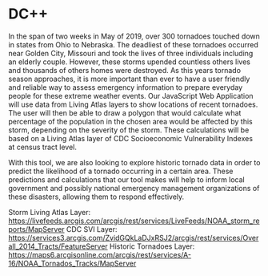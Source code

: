 # DC++
In the span of two weeks in May of 2019, over 300 tornadoes touched down in states from Ohio to Nebraska. The deadliest of these tornadoes occurred near Golden City, Missouri and took the lives of three individuals including an elderly couple. However, these storms upended countless others lives and thousands of others homes were destroyed. As this years tornado season approaches, it is more important than ever to have a user friendly and reliable way to assess emergency information to prepare everyday people for these extreme weather events. Our JavaScript Web Application will use data from Living Atlas layers to show locations of recent tornadoes. The user will then be able to draw a polygon that would calculate what percentage of the population in the chosen area would be affected by this storm, depending on the severity of the storm. These calculations will be based on a Living Atlas layer of CDC Socioeconomic Vulnerability Indexes at census tract level.

With this tool, we are also looking to explore historic tornado data in order to predict the likelihood of a tornado occurring in a certain area. These predictions and calculations that our tool makes will help to inform local government and possibly national emergency management organizations of these disasters, allowing them to respond effectively.

Storm Living Atlas Layer: https://livefeeds.arcgis.com/arcgis/rest/services/LiveFeeds/NOAA_storm_reports/MapServer CDC SVI Layer: https://services3.arcgis.com/ZvidGQkLaDJxRSJ2/arcgis/rest/services/Overall_2014_Tracts/FeatureServer Historic Tornadoes Layer: https://maps6.arcgisonline.com/arcgis/rest/services/A-16/NOAA_Tornados_Tracks/MapServer

